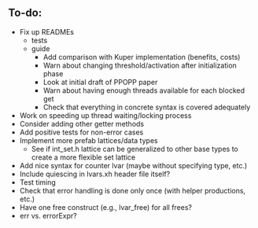 ## To-do:

+ Fix up READMEs
    + tests
    + guide
        + Add comparison with Kuper implementation (benefits, costs)
        + Warn about changing threshold/activation after initialization phase
        + Look at initial draft of PPOPP paper
        + Warn about having enough threads available for each blocked get
        + Check that everything in concrete syntax is covered adequately
+ Work on speeding up thread waiting/locking process
+ Consider adding other getter methods
+ Add positive tests for non-error cases
+ Implement more prefab lattices/data types
    + See if int_set.h lattice can be generalized to other base types to create a more flexible set lattice
+ Add nice syntax for counter lvar (maybe without specifying type, etc.)
+ Include quiescing in lvars.xh header file itself?
+ Test timing
+ Check that error handling is done only once (with helper productions, etc.)
+ Have one free construct (e.g., lvar_free) for all frees?
+ err vs. errorExpr?


